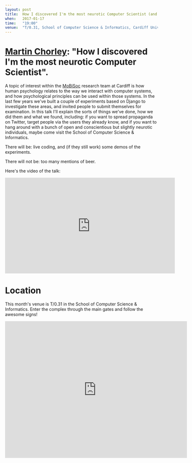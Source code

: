 ```yaml
---
layout: post
title:  How I discovered I'm the most neurotic Computer Scientist (and Lightning Talks!)
when:   2017-01-17
time:   "19:00"
venue:  "T/0.31, School of Computer Science & Informatics, Cardiff University"
---
```


# [Martin Chorley](https://twitter.com/martinjc): "How I discovered I'm the most neurotic Computer Scientist".


A topic of interest within the [MoBiSoc](http://users.cs.cf.ac.uk/R.M.Whitaker/) research team at Cardiff is how human psychology relates to the way we interact with computer systems, and how psychological principles can be used within those systems. In the last few years we've built a couple of experiments based on Django to investigate these areas, and invited people to submit themselves for examination. In this talk I'll explain the sorts of things we've done, how we did them and what we found, including: if you want to spread propaganda on Twitter, target people via the users they already know, and if you want to hang around with a bunch of open and conscientious but slightly neurotic individuals, maybe come visit the School of Computer Science & Informatics.

There will be: live coding, and (if they still work) some demos of the experiments.

There will not be: too many mentions of beer.

Here's the video of the talk:
<iframe width="560" height="315" src="https://www.youtube.com/embed/4GiDrLwz2aM?rel=0&amp;showinfo=0" frameborder="0" allowfullscreen></iframe>

# Location

This month's venue is T/0.31 in the School of Computer Science & Informatics. Enter the complex through the main gates and follow the awesome signs!

<iframe src="https://www.google.com/maps/embed?pb=!1m18!1m12!1m3!1d2484.5563658121855!2d-3.1726044842308547!3d51.4846569796314!2m3!1f0!2f0!3f0!3m2!1i1024!2i768!4f13.1!3m3!1m2!1s0x486e1cb8742c46f5%3A0xc620b871e5d19cac!2sTrevithick+Bldg%2C+Cardiff+CF24!5e0!3m2!1sen!2suk!4v1456917752266" width="600" height="450" frameborder="0" style="border:0" allowfullscreen>&nbsp;</iframe>
